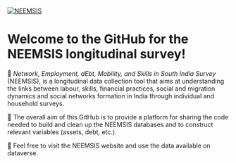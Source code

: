[![NEEMSIS][1]][2]

[1]:  https://neemsis.hypotheses.org/files/2022/11/NEEMSIS_banner-2048x478.jpg
[2]:  http://neemsis.hypotheses.org/

# Welcome to the GitHub for the NEEMSIS longitudinal survey!

:wrench: *Network, Employment, dEbt, Mobility, and Skills in South India Survey* (NEEMSIS), is a longitudinal data collection tool that aims at understanding the links between labour, skills, financial practices, social and migration dynamics and social networks formation in India through individual and household surveys.

:office: The overall aim of this GitHub is to provide a platform for sharing the code needed to build and clean up the NEEMSIS databases and to construct relevant variables (assets, debt, etc.).

:large_orange_diamond: Feel free to visit the NEEMSIS website and use the data available on dataverse.
